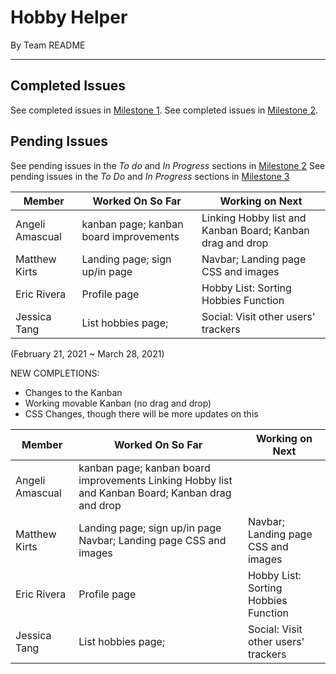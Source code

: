 # Hobby Helper
By Team README

---

## Completed Issues
See completed issues in [Milestone 1](https://github.com/ics-427-team-readme/hobby-helper/projects/1).
See completed issues in [Milestone 2](https://github.com/ics-427-team-readme/hobby-helper/projects/3).

## Pending Issues
See pending issues in the *To do* and *In Progress* sections in [Milestone 2](https://github.com/ics-427-team-readme/hobby-helper/projects/3)
See pending issues in the *To Do* and *In Progress* sections in [Milestone 3](https://github.com/ics-427-team-readme/hobby-helper/projects/5)


| Member | Worked On So Far| Working on Next |
| --- | --- | --- |
| Angeli Amascual | kanban page; kanban board improvements | Linking Hobby list and Kanban Board; Kanban drag and drop|
| Matthew Kirts | Landing page; sign up/in page | Navbar; Landing page CSS and images |
| Eric Rivera | Profile page | Hobby List: Sorting Hobbies Function|
| Jessica Tang | List hobbies page; | Social: Visit other users' trackers | 

(February 21, 2021 ~ March 28, 2021)

NEW COMPLETIONS:
- Changes to the Kanban
- Working movable Kanban (no drag and drop)
- CSS Changes, though there will be more updates on this

| Member | Worked On So Far| Working on Next |
| --- | --- | --- |
| Angeli Amascual | kanban page; kanban board improvements Linking Hobby list and Kanban Board; Kanban drag and drop| |
| Matthew Kirts | Landing page; sign up/in page Navbar; Landing page CSS and images| Navbar; Landing page CSS and images| Social: Privacy Settings |
| Eric Rivera | Profile page | Hobby List: Sorting Hobbies Function |
| Jessica Tang | List hobbies page; | Social: Visit other users' trackers | 
